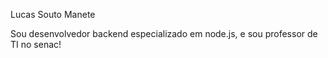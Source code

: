 Lucas Souto Manete


Sou desenvolvedor backend especializado em node.js, e sou professor de TI no senac!
